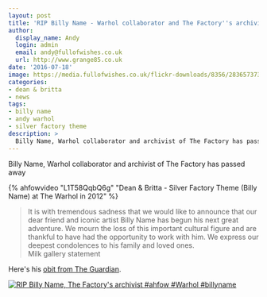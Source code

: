 ```yaml
---
layout: post
title: 'RIP Billy Name - Warhol collaborator and The Factory''s archivist'
author:
  display_name: Andy
  login: admin
  email: andy@fullofwishes.co.uk
  url: http://www.grange85.co.uk
date: '2016-07-18'
image: https://media.fullofwishes.co.uk/flickr-downloads/8356/28365737326_c5d6a5c8f7_z.jpg
categories:
- dean & britta
- news
tags: 
- billy name
- andy warhol
- silver factory theme
description: >
  Billy Name, Warhol collaborator and archivist of The Factory has passed away.
---
```

<p class="lead">Billy Name, Warhol collaborator and archivist of The Factory has passed away</p>

{% ahfowvideo "L1T58QqbQ6g" "Dean & Britta - Silver Factory Theme (Billy Name) at The Warhol in 2012" %}

<blockquote>It is with tremendous sadness that we would like to announce that our dear friend and iconic artist Billy Name has begun his next great adventure. We mourn the loss of this important cultural figure and are thankful to have had the opportunity to work with him. We express our deepest condolences to his family and loved ones.
<footer>Milk gallery statement</footer></blockquote>

<p>Here's his <a href="https://www.theguardian.com/artanddesign/2016/jul/18/billy-name-andy-warhol-factory-photographer-dies-76">obit from The Guardian</a>.</p>

<a data-flickr-embed="true"  href="https://www.flickr.com/photos/grange85/28365737326/in/dateposted/" title="RIP Billy Name, The Factory&#x27;s archivist #ahfow #Warhol #billyname"><img src="https://media.fullofwishes.co.uk/flickr-downloads/8356/28365737326_c5d6a5c8f7_b.jpg" alt="RIP Billy Name, The Factory&#x27;s archivist #ahfow #Warhol #billyname"></a>
